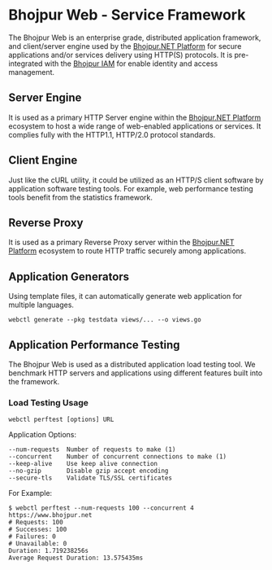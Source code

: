 # Bhojpur Web - Service Framework

The Bhojpur Web is an enterprise grade, distributed application framework, and client/server engine used by the [Bhojpur.NET Platform](https://github.com/bhojpur/platform) for secure applications and/or services delivery using HTTP(S) protocols. It is pre-integrated with the [Bhojpur IAM](https://github.com/bhojpur/iam) for enable identity and access management.

## Server Engine

It is used as a primary HTTP Server engine within the [Bhojpur.NET Platform](https://github.com/bhojpur/platform) ecosystem to host a wide range of web-enabled applications or services. It complies fully with the HTTP1.1, HTTP/2.0 protocol standards.

## Client Engine

Just like the cURL utility, it could be utilized as an HTTP/S client software by application software testing tools. For example, web performance testing tools benefit from the statistics framework.

## Reverse Proxy

It is used as a primary Reverse Proxy server within the [Bhojpur.NET Platform](https://github.com/bhojpur/platform) ecosystem to route HTTP traffic securely among applications.

## Application Generators

Using template files, it can automatically generate web application for multiple languages.

    webctl generate --pkg testdata views/... --o views.go

## Application Performance Testing

The Bhojpur Web is used as a distributed application load testing tool. We benchmark HTTP servers and applications using different features built into the framework.

### Load Testing Usage

    webctl perftest [options] URL

Application Options:

    --num-requests  Number of requests to make (1)
    --concurrent    Number of concurrent connections to make (1)
    --keep-alive    Use keep alive connection
    --no-gzip       Disable gzip accept encoding
    --secure-tls    Validate TLS/SSL certificates

For Example:

    $ webctl perftest --num-requests 100 --concurrent 4 https://www.bhojpur.net
    # Requests: 100
    # Successes: 100
    # Failures: 0
    # Unavailable: 0
    Duration: 1.719238256s
    Average Request Duration: 13.575435ms
